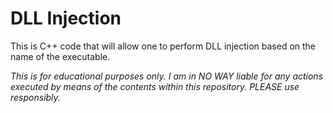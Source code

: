 # DLL Injection

This is C++ code that will allow one to perform DLL injection based on the name of the executable.

*This is for educational purposes only.
I am in NO WAY liable for any actions executed by means of the contents within this
repository. PLEASE use responsibly.*
